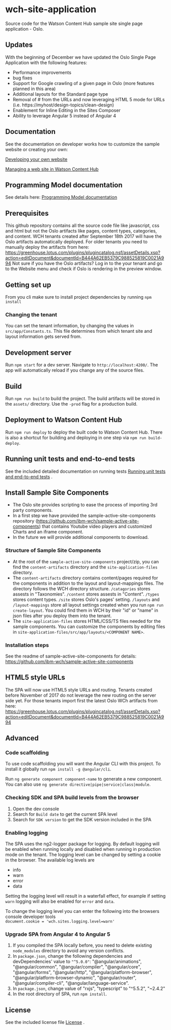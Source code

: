 # wch-site-application
Source code for the Watson Content Hub sample site single page application - Oslo. 

## Updates
With the beginning of December we have updated the Oslo Single Page Application with the following features:
- Performance improvements
- bug fixes
- Support for Google crawling of a given page in Oslo (more features planned in this area)
- Additional layouts for the Standard page type
- Removal of # from the URLs and now leveraging HTML 5 mode for URLs (i.e. https://myhost/design-topics/clean-design)
- Enablement for Inline Editing in the Sites Composer
- Ability to leverage Angular 5 instead of Angular 4

## Documentation

See the documentation on developer works how to customize the sample website or creating your own:

[Developing your own website](http://developer.ibm.com/customer-engagement/docs/developing-your-own-website/)

[Managing a web site in Watson Content Hub](https://www.ibm.com/support/knowledgecenter/SS3UMF/dch/admin/website_admin_std.html)

## Programming Model documentation

See details here: [Programming Model documentation](/doc/README-programming-model.md)

## Prerequisites

This github repository contains all the source code file like javascript, css and html but not the Oslo artifacts like pages, content types, categories, and content. WCH tenants created after September 18th 2017 will have the Oslo artifacts automatically deployed. For older tenants you need to manually deploy the artifacts from here: https://greenhouse.lotus.com/plugins/plugincatalog.nsf/assetDetails.xsp?action=editDocument&documentId=B444A62EB5379C988525819C0021A994
Not sure if you have the Oslo artifacts? Log in to the your tenant and go to the Website menu and check if Oslo is rendering in the preview window.

## Getting set up

From you cli make sure to install project dependencies by running `npm install`

### Changing the tenant

You can set the tenant information, by changing the values in `src/app/Constants.ts`.
This file determines from which tenant site and layout information gets served
from.

## Development server

Run `npm start` for a dev server. Navigate to `http://localhost:4200/`. The app
will automatically reload if you change any of the source files.

## Build

Run `npm run build` to build the project. The build artifacts will be stored in
the `assets/` directory. Use the `-prod` flag for a production build.

## Deployment to Watson Content Hub

Run `npm run deploy` to deploy the built code to Watson Content Hub. There is also a shortcut for building and deploying in one step via `npm run build-deploy`.

## Running unit tests and end-to-end tests

See the included detailed documentation on running tests [Running unit tests and end-to-end tests](RunningTest-README.md) .

## Install Sample Site Components

* The Oslo site provides scripting to ease the process of importing 3rd party components.  
* In a first step we have provided the sample-active-site-components repository (https://github.com/ibm-wch/sample-active-site-components) that contains Youtube video players and customized Charts and an iframe component.
* In the future we will provide additional components to download.

### Structure of Sample Site Components
* At the root of the `sample-active-site-components` project/zip, you can find the `content-artifacts` directory and the `site-application-files` directory.  
* The `content-artifacts` directory contains content/pages required for the components in addition to the layout and layout-mappings files. The directory follows the WCH directory structure. `/catagories` stores assests in "Taxonomies". `/content` stores assests in "Content". `/types` stores content types. `/site` stores Oslo's pages' setting. `/layouts` and `/layout-mappings` store all layout settings created when you run `npm run create-layout`. You could find them in WCH by their "id" or "name" in json files after you deploy them into the tenant.
* The `site-application-files` stores HTML/CSS/TS files needed for the sample components. You can customize the components by editing files in `site-application-files/src/app/layouts/<COMPONENT NAME>`.

### Installation steps
See the readme of sample-active-site-components for details: https://github.com/ibm-wch/sample-active-site-components

## HTML5 style URLs

The SPA will now use HTML5 style URLs and routing. Tenants created before November of 2017 do not leverage the new routing on the server side yet. For those tenants import first the latest Oslo WCh artifacts from here:
https://greenhouse.lotus.com/plugins/plugincatalog.nsf/assetDetails.xsp?action=editDocument&documentId=B444A62EB5379C988525819C0021A994


## Advanced

### Code scaffolding

To use code scaffolding you will want the Angular CLI with this project. To
install it globally run `npm install -g @angular/cli`.

Run `ng generate component component-name` to generate a new component. You can
also use `ng generate directive|pipe|service|class|module`.

### Checking SDK and SPA build levels from the browser
1. Open the dev console
2. Search for `Build date` to get the current SPA level
3. Search for `SDK version` to get the SDK version included in the SPA

### Enabling logging

The SPA uses the ng2-logger package for logging.  By default logging will be enabled when running locally and disabled when running in production mode on the tenant.  The logging level can be changed by setting a cookie in the browser.
The available log levels are <br />
- info
- warn
- error
- data

Setting the logging level will result in a waterfall effect, for example if setting ```warn``` logging will also be enabled for ```error``` and ```data```.

To change the logging level you can enter the following into the browsers console developer tools<br />
```document.cookie = 'wch.sites.logging.level=warn'```

### Upgrade SPA from Angular 4 to Angular 5
1. If you compiled the SPA locally before, you need to delete existing `node_modules` directory to avoid any version conflicts.
2. In `package.json`, change the following dependencies and devDependencies' value to `"^5.0.0"`:
"@angular/animations", "@angular/common", "@angular/compiler", "@angular/core", "@angular/forms", "@angular/http",  "@angular/platform-browser", "@angular/platform-browser-dynamic", "@angular/router", "@angular/compiler-cli", "@angular/language-service".
3. In `package.json`, change value of "rxjs", "typescript" to "^5.5.2", "~2.4.2"
4. In the root directory of SPA, run `npm install`.

## License

See the included license file [License](LICENSE) .
